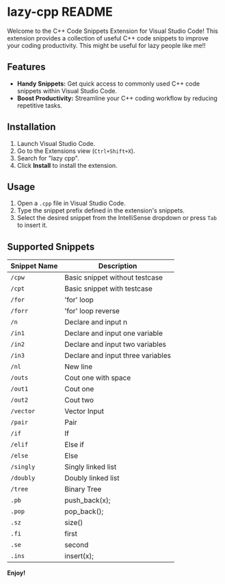# lazy-cpp README

Welcome to the C++ Code Snippets Extension for Visual Studio Code! This extension provides a collection of useful C++ code snippets to improve your coding productivity. This might be useful for lazy people like me!!

## Features

- **Handy Snippets:** Get quick access to commonly used C++ code snippets within Visual Studio Code.
- **Boost Productivity:** Streamline your C++ coding workflow by reducing repetitive tasks.

## Installation

1. Launch Visual Studio Code.
2. Go to the Extensions view (`Ctrl+Shift+X`).
3. Search for "lazy cpp".
4. Click **Install** to install the extension.

## Usage

1. Open a `.cpp` file in Visual Studio Code.
2. Type the snippet prefix defined in the extension's snippets.
3. Select the desired snippet from the IntelliSense dropdown or press `Tab` to insert it.

## Supported Snippets

| Snippet Name    | Description                              |
|-----------------|------------------------------------------|
| `/cpw`          | Basic snippet without testcase            |
| `/cpt`          | Basic snippet with testcase               |
| `/for`          | 'for' loop                               |
| `/forr`         | 'for' loop reverse                       |
| `/n`            | Declare and input n                      |
| `/in1`          | Declare and input one variable           |
| `/in2`          | Declare and input two variables          |
| `/in3`          | Declare and input three variables        |
| `/nl`           | New line                                  |
| `/outs`         | Cout one with space                       |
| `/out1`         | Cout one                                  |
| `/out2`         | Cout two                                  |
| `/vector`       | Vector Input                              |
| `/pair`         | Pair                                      |
| `/if`           | If                                        |
| `/elif`         | Else if                                   |
| `/else`         | Else                                      |
| `/singly`       | Singly linked list                        |
| `/doubly`       | Doubly linked list                        |
| `/tree`         | Binary Tree                               |
| `.pb`           | push_back(x);                             |
| `.pop`          | pop_back();                               |
| `.sz`           | size()                                    |
| `.fi`           | first                                     |
| `.se`           | second                                    |
| `.ins`          | insert(x);                                |

**Enjoy!**
